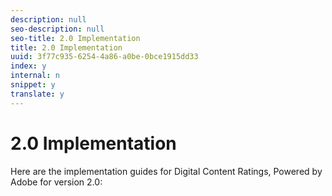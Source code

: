 ```yaml
---
description: null
seo-description: null
seo-title: 2.0 Implementation
title: 2.0 Implementation
uuid: 3f77c935-6254-4a86-a0be-0bce1915dd33
index: y
internal: n
snippet: y
translate: y
---
```


# 2.0 Implementation

Here are the implementation guides for Digital Content Ratings, Powered by Adobe for version 2.0: 
